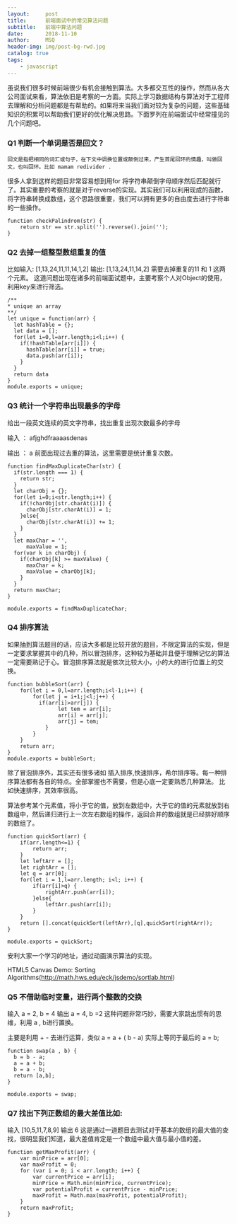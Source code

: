 ```yaml
---
layout:     post
title:      前端面试中的常见算法问题
subtitle:   前端中算法问题
date:       2018-11-10
author:     MSQ
header-img: img/post-bg-rwd.jpg
catalog: true
tags:
    - javascript
---
```



虽说我们很多时候前端很少有机会接触到算法。大多都交互性的操作，然而从各大公司面试来看，算法依旧是考察的一方面。实际上学习数据结构与算法对于工程师去理解和分析问题都是有帮助的。如果将来当我们面对较为复杂的问题，这些基础知识的积累可以帮助我们更好的优化解决思路。下面罗列在前端面试中经常撞见的几个问题吧。

### Q1 判断一个单词是否是回文？
```
回文是指把相同的词汇或句子，在下文中调换位置或颠倒过来，产生首尾回环的情趣，叫做回文，也叫回环。比如 mamam redivider .
```
很多人拿到这样的题目非常容易想到用for 将字符串颠倒字母顺序然后匹配就行了。其实重要的考察的就是对于reverse的实现。其实我们可以利用现成的函数，将字符串转换成数组，这个思路很重要，我们可以拥有更多的自由度去进行字符串的一些操作。
```
function checkPalindrom(str) {
    return str == str.split('').reverse().join('');
}
```
### Q2 去掉一组整型数组重复的值

比如输入: [1,13,24,11,11,14,1,2]
输出: [1,13,24,11,14,2]
需要去掉重复的11 和 1 这两个元素。
这道问题出现在诸多的前端面试题中，主要考察个人对Object的使用，利用key来进行筛选。
```
/**
* unique an array
**/
let unique = function(arr) {
  let hashTable = {};
  let data = [];
  for(let i=0,l=arr.length;i<l;i++) {
    if(!hashTable[arr[i]]) {
      hashTable[arr[i]] = true;
      data.push(arr[i]);
    }
  }
  return data
}
module.exports = unique;
```
### Q3 统计一个字符串出现最多的字母

给出一段英文连续的英文字符串，找出重复出现次数最多的字母

输入 ： afjghdfraaaasdenas

输出 ： a
前面出现过去重的算法，这里需要是统计重复次数。
```
function findMaxDuplicateChar(str) {
  if(str.length === 1) {
    return str;
  }
  let charObj = {};
  for(let i=0;i<str.length;i++) {
    if(!charObj[str.charAt(i)]) {
      charObj[str.charAt(i)] = 1;
    }else{
      charObj[str.charAt(i)] += 1;
    }
  }
  let maxChar = '',
      maxValue = 1;
  for(var k in charObj) {
    if(charObj[k] >= maxValue) {
      maxChar = k;
      maxValue = charObj[k];
    }
  }
  return maxChar;
}

module.exports = findMaxDuplicateChar;
```
### Q4 排序算法

如果抽到算法题目的话，应该大多都是比较开放的题目，不限定算法的实现，但是一定要求掌握其中的几种，所以冒泡排序，这种较为基础并且便于理解记忆的算法一定需要熟记于心。冒泡排序算法就是依次比较大小，小的大的进行位置上的交换。
```
function bubbleSort(arr) {
    for(let i = 0,l=arr.length;i<l-1;i++) {
        for(let j = i+1;j<l;j++) {
          if(arr[i]>arr[j]) {
                let tem = arr[i];
                arr[i] = arr[j];
                arr[j] = tem;
            }
        }
    }
    return arr;
}
module.exports = bubbleSort;
```
除了冒泡排序外，其实还有很多诸如 插入排序,快速排序，希尔排序等。每一种排序算法都有各自的特点。全部掌握也不需要，但是心底一定要熟悉几种算法。 比如快速排序，其效率很高。

算法参考某个元素值，将小于它的值，放到左数组中，大于它的值的元素就放到右数组中，然后递归进行上一次左右数组的操作，返回合并的数组就是已经排好顺序的数组了。
```
function quickSort(arr) {
    if(arr.length<=1) {
        return arr;
    }
    let leftArr = [];
    let rightArr = [];
    let q = arr[0];
    for(let i = 1,l=arr.length; i<l; i++) {
        if(arr[i]>q) {
            rightArr.push(arr[i]);
        }else{
            leftArr.push(arr[i]);
        }
    }
    return [].concat(quickSort(leftArr),[q],quickSort(rightArr));
}

module.exports = quickSort;
```
安利大家一个学习的地址，通过动画演示算法的实现。

HTML5 Canvas Demo: Sorting Algorithms(http://math.hws.edu/eck/jsdemo/sortlab.html)

### Q5 不借助临时变量，进行两个整数的交换

输入 a = 2, b = 4 输出 a = 4, b =2
这种问题非常巧妙，需要大家跳出惯有的思维，利用 a , b进行置换。

主要是利用 + - 去进行运算，类似 a = a + ( b - a) 实际上等同于最后的 a = b;
```
function swap(a , b) {
  b = b - a;
  a = a + b;
  b = a - b;
  return [a,b];
}

module.exports = swap;
```
### Q7 找出下列正数组的最大差值比如:

输入 [10,5,11,7,8,9]
输出 6
这是通过一道题目去测试对于基本的数组的最大值的查找，很明显我们知道，最大差值肯定是一个数组中最大值与最小值的差。
```
function getMaxProfit(arr) {
    var minPrice = arr[0];
    var maxProfit = 0;
    for (var i = 0; i < arr.length; i++) {
        var currentPrice = arr[i];
        minPrice = Math.min(minPrice, currentPrice);
        var potentialProfit = currentPrice - minPrice;
        maxProfit = Math.max(maxProfit, potentialProfit);
    }
    return maxProfit;
}
```